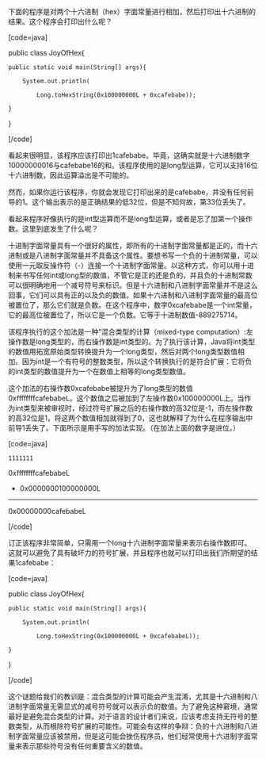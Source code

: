 下面的程序是对两个十六进制（hex）字面常量进行相加，然后打印出十六进制的结果。这个程序会打印出什么呢？ 
[code=java]
public class JoyOfHex{
	public static void main(String[] args){
		System.out.println(
			Long.toHexString(0x100000000L + 0xcafebabe));
	}
}
[/code]
看起来很明显，该程序应该打印出1cafebabe。毕竟，这确实就是十六进制数字10000000016与cafebabe16的和。该程序使用的是long型运算，它可以支持16位十六进制数，因此运算溢出是不可能的。 
然而，如果你运行该程序，你就会发现它打印出来的是cafebabe，并没有任何前导的1。这个输出表示的是正确结果的低32位，但是不知何故，第33位丢失了。 
看起来程序好像执行的是int型运算而不是long型运算，或者是忘了加第一个操作数。这里到底发生了什么呢？ 
十进制字面常量具有一个很好的属性，即所有的十进制字面常量都是正的，而十六进制或是八进制字面常量并不具备这个属性。要想书写一个负的十进制常量，可以使用一元取反操作符（-）连接一个十进制字面常量。以这种方式，你可以用十进制来书写任何int或long型的数值，不管它是正的还是负的，并且负的十进制常数可以很明确地用一个减号符号来标识。但是十六进制和八进制字面常量并不是这么回事，它们可以具有正的以及负的数值。如果十六进制和八进制字面常量的最高位被置位了，那么它们就是负数。在这个程序中，数字0xcafebabe是一个int常量，它的最高位被置位了，所以它是一个负数。它等于十进制数值-889275714。 
该程序执行的这个加法是一种“混合类型的计算（mixed-type computation）:左操作数是long类型的，而右操作数是int类型的。为了执行该计算，Java将int类型的数值用拓宽原始类型转换提升为一个long类型，然后对两个long类型数值相加。因为int是一个有符号的整数类型，所以这个转换执行的是符合扩展：它将负的int类型的数值提升为一个在数值上相等的long类型数值。 
这个加法的右操作数0xcafebabe被提升为了long类型的数值0xffffffffcafebabeL。这个数值之后被加到了左操作数0x100000000L上。当作为int类型来被审视时，经过符号扩展之后的右操作数的高32位是-1，而左操作数的高32位是1，将这两个数值相加就得到了0，这也就解释了为什么在程序输出中前导1丢失了。下面所示是用手写的加法实现。（在加法上面的数字是进位。） 
[code=java]
    1111111
  0xffffffffcafebabeL
+ 0x0000000100000000L
---------------------
  0x00000000cafebabeL
[/code]
订正该程序非常简单，只需用一个long十六进制字面常量来表示右操作数即可。这就可以避免了具有破坏力的符号扩展，并且程序也就可以打印出我们所期望的结果1cafebabe： 
[code=java]
public class JoyOfHex{
	public static void main(String[] args){
		System.out.println(
			Long.toHexString(0x100000000L + 0xcafebabeL));
	}
}
[/code]
这个谜题给我们的教训是：混合类型的计算可能会产生混淆，尤其是十六进制和八进制字面常量无需显式的减号符号就可以表示负的数值。为了避免这种窘境，通常最好是避免混合类型的计算。对于语言的设计者们来说，应该考虑支持无符号的整数类型，从而根除符号扩展的可能性。可能会有这样的争辩：负的十六进制和八进制字面常量应该被禁用，但是这可能会挫伤程序员，他们经常使用十六进制字面常量来表示那些符号没有任何重要含义的数值。